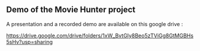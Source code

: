 
## Demo of the Movie Hunter project

A presentation and a recorded demo are available on this google drive :

https://drive.google.com/drive/folders/1xW_BvtGIy8Beo5zTViGg8GtMGBHs5sHv?usp=sharing
